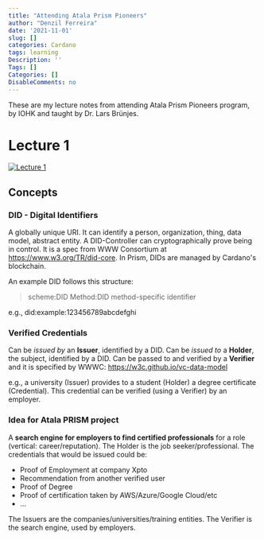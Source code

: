 ```yaml
---
title: "Attending Atala Prism Pioneers"
author: "Denzil Ferreira"
date: '2021-11-01'
slug: []
categories: Cardano
tags: learning
Description: ''
Tags: []
Categories: []
DisableComments: no
---
```


These are my lecture notes from attending Atala Prism Pioneers program, by IOHK and taught by Dr. Lars Brünjes.

# Lecture 1

[![Lecture 1](https://img.youtube.com/vi/9MoWZ_dHqpE/0.jpg)](https://www.youtube.com/watch?v=9MoWZ_dHqpE)

## Concepts

### DID - Digital Identifiers

A globally unique URI. It can identify a person, organization, thing, data model, abstract entity. A DID-Controller can cryptographically prove being in control. It is a spec from WWW Consortium at https://www.w3.org/TR/did-core. In Prism, DIDs are managed by Cardano's blockchain.

An example DID follows this structure:

> scheme:DID Method:DID method-specific identifier

e.g.,
did:example:123456789abcdefghi

### Verified Credentials

Can be *issued by* an **Issuer**, identified by a DID. Can be *issued to* a **Holder**, the subject, identified by a DID. Can be passed to and verified by a **Verifier** and it is specified by WWWC: https://w3c.github.io/vc-data-model

e.g., a university (Issuer) provides to a student (Holder) a degree certificate (Credential). This credential can be verified (using a Verifier) by an employer.

### Idea for Atala PRISM project

A **search engine for employers to find certified professionals** for a role (vertical: career/reputation). The Holder is the job seeker/professional. The credentials that would be issued could be:

- Proof of Employment at company Xpto
- Recommendation from another verified user
- Proof of Degree
- Proof of certification taken by AWS/Azure/Google Cloud/etc
- ...

The Issuers are the companies/universities/training entities. The Verifier is the search engine, used by employers.